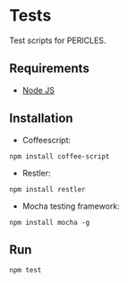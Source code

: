 Tests
=====

Test scripts for PERICLES.

## Requirements
* [Node JS](http://nodejs.org/)

## Installation
* Coffeescript:

`npm install coffee-script`

* Restler:

`npm install restler`

* Mocha testing framework:

`npm install mocha -g`

## Run
`npm test`